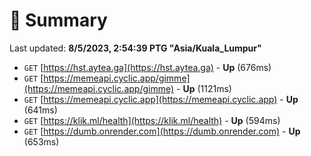 # 📖 Summary
Last updated: **8/5/2023, 2:54:39 PTG "Asia/Kuala_Lumpur"**

- `GET` [https://hst.aytea.ga](https://hst.aytea.ga) - **Up** (676ms)
- `GET` [https://memeapi.cyclic.app/gimme](https://memeapi.cyclic.app/gimme) - **Up** (1121ms)
- `GET` [https://memeapi.cyclic.app](https://memeapi.cyclic.app) - **Up** (641ms)
- `GET` [https://klik.ml/health](https://klik.ml/health) - **Up** (594ms)
- `GET` [https://dumb.onrender.com](https://dumb.onrender.com) - **Up** (653ms)

